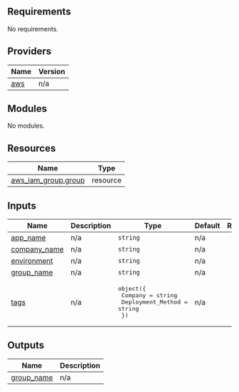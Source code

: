 <!-- BEGIN_TF_DOCS -->
## Requirements

No requirements.

## Providers

| Name | Version |
|------|---------|
| <a name="provider_aws"></a> [aws](#provider\_aws) | n/a |

## Modules

No modules.

## Resources

| Name | Type |
|------|------|
| [aws_iam_group.group](https://registry.terraform.io/providers/hashicorp/aws/latest/docs/resources/iam_group) | resource |

## Inputs

| Name | Description | Type | Default | Required |
|------|-------------|------|---------|:--------:|
| <a name="input_app_name"></a> [app\_name](#input\_app\_name) | n/a | `string` | n/a | yes |
| <a name="input_company_name"></a> [company\_name](#input\_company\_name) | n/a | `string` | n/a | yes |
| <a name="input_environment"></a> [environment](#input\_environment) | n/a | `string` | n/a | yes |
| <a name="input_group_name"></a> [group\_name](#input\_group\_name) | n/a | `string` | n/a | yes |
| <a name="input_tags"></a> [tags](#input\_tags) | n/a | <pre>object({<br>    Company           = string<br>    Deployment_Method = string<br>  })</pre> | n/a | yes |

## Outputs

| Name | Description |
|------|-------------|
| <a name="output_group_name"></a> [group\_name](#output\_group\_name) | n/a |
<!-- END_TF_DOCS -->